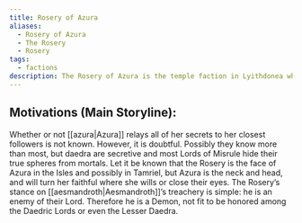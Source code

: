 ```yaml
---
title: Rosery of Azura
aliases:
  - Rosery of Azura
  - The Rosery
  - Rosery
tags:
  - factions
description: The Rosery of Azura is the temple faction in Lyithdonea which is dedicated to the worship of Azura.
---
```

## Motivations (Main Storyline):
Whether or not [[azura|Azura]] relays all of her secrets to her closest followers is not known. However, it is doubtful. Possibly they know more than most, but daedra are secretive and most Lords of Misrule hide their true spheres from mortals. Let it be known that the Rosery is the face of Azura in the Isles and possibly in Tamriel, but Azura is the neck and head, and will turn her faithful where she wills or close their eyes. The Rosery’s stance on [[aesmandroth|Aesmandroth]]’s treachery is simple: he is an enemy of their Lord. Therefore he is a Demon, not fit to be honored among the Daedric Lords or even the Lesser Daedra.